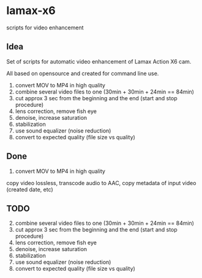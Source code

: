 # lamax-x6
scripts for video enhancement

## Idea

Set of scripts for automatic video enhancement of Lamax Action X6 cam.

All based on opensource and created for command line use.


1. convert MOV to MP4 in high quality
2. combine several video files to one (30min + 30min + 24min == 84min)
3. cut approx 3 sec from the beginning and the end (start and stop procedure)
4. lens correction, remove fish eye
5. denoise, increase saturation
6. stabilization
7. use sound equalizer (noise reduction)
8. convert to expected quality (file size vs quality)
 


## Done

1. convert MOV to MP4 in high quality

copy video lossless, transcode audio to AAC, copy metadata of input video (created date, etc)


## TODO

2. combine several video files to one (30min + 30min + 24min == 84min)
3. cut approx 3 sec from the beginning and the end (start and stop procedure)
4. lens correction, remove fish eye
5. denoise, increase saturation
6. stabilization
7. use sound equalizer (noise reduction)
8. convert to expected quality (file size vs quality)